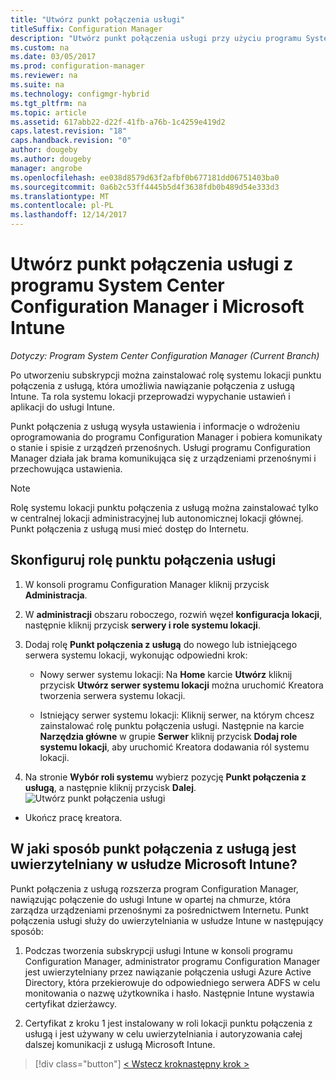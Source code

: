 ```yaml
---
title: "Utwórz punkt połączenia usługi"
titleSuffix: Configuration Manager
description: "Utwórz punkt połączenia usługi przy użyciu programu System Center Configuration Manager."
ms.custom: na
ms.date: 03/05/2017
ms.prod: configuration-manager
ms.reviewer: na
ms.suite: na
ms.technology: configmgr-hybrid
ms.tgt_pltfrm: na
ms.topic: article
ms.assetid: 617abb22-d22f-41fb-a76b-1c4259e419d2
caps.latest.revision: "18"
caps.handback.revision: "0"
author: dougeby
ms.author: dougeby
manager: angrobe
ms.openlocfilehash: ee038d8579d63f2afbf0b677181dd06751403ba0
ms.sourcegitcommit: 0a6b2c53ff4445b5d4f3638fdb0b489d54e333d3
ms.translationtype: MT
ms.contentlocale: pl-PL
ms.lasthandoff: 12/14/2017
---
```

# <a name="create-a-service-connection-point-with-system-center-configuration-manager-and-microsoft-intune"></a>Utwórz punkt połączenia usługi z programu System Center Configuration Manager i Microsoft Intune

*Dotyczy: Program System Center Configuration Manager (Current Branch)*

Po utworzeniu subskrypcji można zainstalować rolę systemu lokacji punktu połączenia z usługą, która umożliwia nawiązanie połączenia z usługą Intune. Ta rola systemu lokacji przeprowadzi wypychanie ustawień i aplikacji do usługi Intune.

 Punkt połączenia z usługą wysyła ustawienia i informacje o wdrożeniu oprogramowania do programu Configuration Manager i pobiera komunikaty o stanie i spisie z urządzeń przenośnych. Usługi programu Configuration Manager działa jak brama komunikująca się z urządzeniami przenośnymi i przechowująca ustawienia.

> [!NOTE]
>  Rolę systemu lokacji punktu połączenia z usługą można zainstalować tylko w centralnej lokacji administracyjnej lub autonomicznej lokacji głównej. Punkt połączenia z usługą musi mieć dostęp do Internetu.


## <a name="configure-the-service-connection-point-role"></a>Skonfiguruj rolę punktu połączenia usługi

1.  W konsoli programu Configuration Manager kliknij przycisk **Administracja**.

2.  W **administracji** obszaru roboczego, rozwiń węzeł **konfiguracja lokacji**, następnie kliknij przycisk **serwery i role systemu lokacji**.

3.  Dodaj rolę **Punkt połączenia z usługą** do nowego lub istniejącego serwera systemu lokacji, wykonując odpowiedni krok:

    -   Nowy serwer systemu lokacji: Na **Home** karcie **Utwórz** kliknij przycisk **Utwórz serwer systemu lokacji** można uruchomić Kreatora tworzenia serwera systemu lokacji.

    -   Istniejący serwer systemu lokacji: Kliknij serwer, na którym chcesz zainstalować rolę punktu połączenia usługi. Następnie na karcie **Narzędzia główne** w grupie **Serwer** kliknij przycisk **Dodaj role systemu lokacji**, aby uruchomić Kreatora dodawania ról systemu lokacji.

4.  Na stronie **Wybór roli systemu** wybierz pozycję **Punkt połączenia z usługą**, a następnie kliknij przycisk **Dalej**.
![Utwórz punkt połączenia usługi](../media/mdm-service-connection-point.png)

* Ukończ pracę kreatora.

## <a name="how-does-the-service-connection-point-authenticate-with-the-microsoft-intune-service"></a>W jaki sposób punkt połączenia z usługą jest uwierzytelniany w usłudze Microsoft Intune?
 Punkt połączenia z usługą rozszerza program Configuration Manager, nawiązując połączenie do usługi Intune w opartej na chmurze, która zarządza urządzeniami przenośnymi za pośrednictwem Internetu. Punkt połączenia usługi służy do uwierzytelniania w usłudze Intune w następujący sposób:

1.  Podczas tworzenia subskrypcji usługi Intune w konsoli programu Configuration Manager, administrator programu Configuration Manager jest uwierzytelniany przez nawiązanie połączenia usługi Azure Active Directory, która przekierowuje do odpowiedniego serwera ADFS w celu monitowania o nazwę użytkownika i hasło. Następnie Intune wystawia certyfikat dzierżawcy.

2.  Certyfikat z kroku 1 jest instalowany w roli lokacji punktu połączenia z usługą i jest używany w celu uwierzytelniania i autoryzowania całej dalszej komunikacji z usługą Microsoft Intune.

> [!div class="button"]
[< Wstecz krok](terms-and-conditions.md)[następny krok >  ](enable-platform-enrollment.md)
